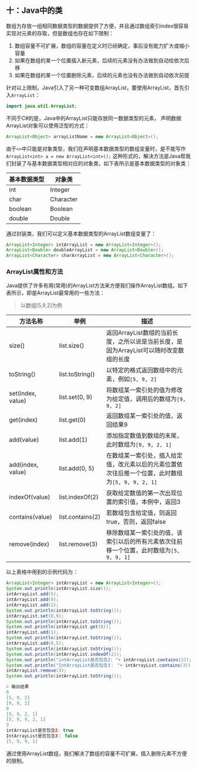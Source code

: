 ## 十：Java中的类

数组为存放一组相同数据类型的数据提供了方便，并且通过数组索引index很容易实现对元素的存取，但是数组也存在如下限制：

1.  数组容量不可扩展，数组的容量在定义时已经确定，事后没有能力扩大或缩小容量
2. 如果在数组的某一个位置插入新元素，后续的元素没有办法做到自动给依次后移
3. 如果在数组的某一个位置删除元素，后续的元素也没有办法做到自动依次前提

针对以上限制，Java引入了另一种可变数组ArrayList，要使用ArrayList，首先引入`ArrayList`：
```java
import java.util.ArrayList;
```
不同于C#的是，Java中的ArrayList只能存放同一数据类型的元素， 声明数据ArrayList对象可以使用泛型的方式：
```java
ArrayList<Object> arrayListName = new ArrayList<Object>();
```

由于`<>`中只能是对象类型，我们在声明基本数据类型的数组变量时，是不能写作`ArrayList<int> a = new ArrayList<int>();` 这种形式的，解决方法是Java帮我们封装了与基本数据类型相对应的对象类，如下表所示是基本数据类型的对象类：

|基本数据类型|对象类|
|---|---|
|int|Integer|
|char|Character|
|boolean|Boolean|
|double|Double|

通过封装类，我们可以定义基本数据类型的ArrayList数组变量了：
```java
ArrayList<Integer> intArrayList = new ArrayList<Integer>();
ArrayList<Double> doubleArrayList = new ArrayList<Double>();
ArrayList<Character> charArrayList = new ArrayList<Character>();
```
### ArrayList属性和方法
Java提供了许多有用(常用)的ArrayList方法来方便我们操作ArrayList数组。如下表所示，即是ArrayList最常用的一些方法：

> 以数组[5,9,2]为例

|方法名称|举例|描述|
|---|---|---|
|size()|list.size()|返回ArrayList数组的当前长度，之所以说是当前长度，是因为ArrayList可以随时改变数组的长度|
|toString()|list.toString()|以特定的格式返回数组中的元素，例如`[5, 9, 2]`|
|set(index, value)|list.set(0, 9)|将数组某一索引处的值为修改为给定值，调用后的数组为`[9, 9, 2]`|
|get(index)|list.get(0)|返回数组某一索引处的值，返回结果9|
|add(value)|list.add(1)|添加指定数值到数组的末尾，此时数组为`[9, 9, 2, 1]`|
|add(index, value)|list.add(0, 5)| 在数组某一索引处，插入给定值，改元素以后的元素位置依次往后推一个位置，此时数组为`[5, 9, 9, 2, 1]`|
|indexOf(value)|list.indexOf(2)|获取给定数值的第一次出现位置的索引值，本例中，返回3|
|contains(value)|list.contains(2)|若数组包含给定值，则返回true，否则，返回false|
|remove(index)|list.remove(3)|移除数组某一索引处的值，该索引以后的所有元素依次往前移一个位置，此时数组为`[5, 9, 9, 1]`|

以上表格中用到的示例代码为：

```java
ArrayList<Integer> intArrayList = new ArrayList<Integer>();
System.out.println(intArrayList.size());
intArrayList.add(5);
intArrayList.add(9);
intArrayList.add(2);
System.out.println(intArrayList.toString());
intArrayList.set(0,9);
System.out.println(intArrayList.toString());
System.out.println(intArrayList.get(0));
intArrayList.add(1);
System.out.println(intArrayList.toString());
intArrayList.add(0,5);
System.out.println(intArrayList.toString());
System.out.println(intArrayList.indexOf(2));
System.out.println("intArrayList是否包含2: "+ intArrayList.contains(2));
System.out.println("IntArrayList是否包含3： "+ intArrayList.contains(3));
intArrayList.remove(3);
System.out.println(intArrayList.toString());

> 输出结果
0
[5, 9, 2]
[9, 9, 2]
9
[9, 9, 2, 1]
[5, 9, 9, 2, 1]
3
intArrayList是否包含2: true
IntArrayList是否包含3： false
[5, 9, 9, 1]
```

通过使用ArrayList数组，我们解决了数组的容量不可扩展，插入删除元素不方便的限制。
